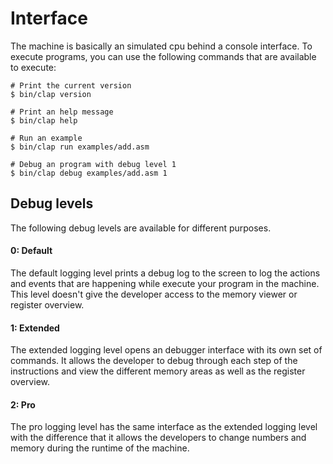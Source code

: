 # Interface

The machine is basically an simulated cpu behind a console interface. To
execute programs, you can use the following commands that are available to
execute:

```shell
# Print the current version
$ bin/clap version

# Print an help message
$ bin/clap help

# Run an example
$ bin/clap run examples/add.asm

# Debug an program with debug level 1
$ bin/clap debug examples/add.asm 1
```

## Debug levels

The following debug levels are available for different purposes.

#### 0: Default

The default logging level prints a debug log to the screen to log the actions
and events that are happening while execute your program in the machine. This
level doesn't give the developer access to the memory viewer or register overview.

#### 1: Extended

The extended logging level opens an debugger interface with its own set of
commands. It allows the developer to debug through each step of the instructions
and view the different memory areas as well as the register overview.

#### 2: Pro

The pro logging level has the same interface as the extended logging level with
the difference that it allows the developers to change numbers and memory
during the runtime of the machine.

